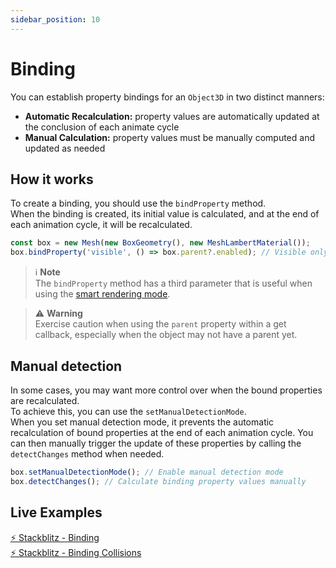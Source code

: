 ```yaml
---
sidebar_position: 10
---
```


# Binding

You can establish property bindings for an `Object3D` in two distinct manners:
- **Automatic Recalculation:** property values are automatically updated at the conclusion of each animate cycle
- **Manual Calculation:** property values must be manually computed and updated as needed

## How it works

To create a binding, you should use the `bindProperty` method. <br />
When the binding is created, its initial value is calculated, and at the end of each animation cycle, it will be recalculated.

```typescript
const box = new Mesh(new BoxGeometry(), new MeshLambertMaterial());
box.bindProperty('visible', () => box.parent?.enabled); // Visible only if parent is enabled
```
> ℹ️ **Note** <br />
> The `bindProperty` method has a third parameter that is useful when using the [smart rendering mode](./rendering/smart-rendering).

> ⚠️ **Warning** <br />
> Exercise caution when using the `parent` property within a get callback, especially when the object may not have a parent yet.

## Manual detection

In some cases, you may want more control over when the bound properties are recalculated. <br />
To achieve this, you can use the `setManualDetectionMode`. <br />
When you set manual detection mode, it prevents the automatic recalculation of bound properties at the end of each animation cycle.
You can then manually trigger the update of these properties by calling the `detectChanges` method when needed. 

```typescript
box.setManualDetectionMode(); // Enable manual detection mode
box.detectChanges(); // Calculate binding property values manually
```

## Live Examples

[⚡ Stackblitz - Binding](https://stackblitz.com/edit/three-ez-binding?file=src%2Fmain.ts) <br />
[⚡ Stackblitz - Binding Collisions](https://stackblitz.com/edit/three-ez-binding-collisions?file=src%2Fmain.ts)
